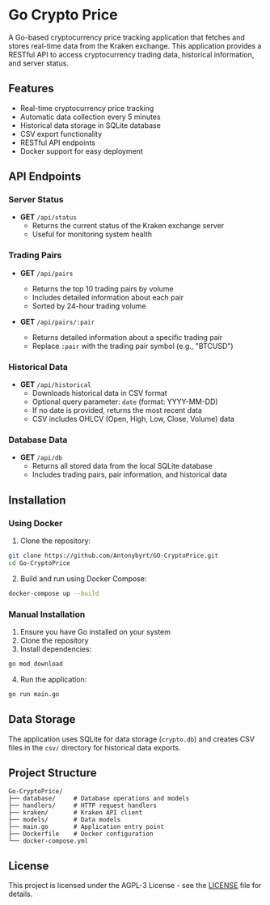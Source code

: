 # Go Crypto Price

A Go-based cryptocurrency price tracking application that fetches and stores real-time data from the Kraken exchange. This application provides a RESTful API to access cryptocurrency trading data, historical information, and server status.

## Features

- Real-time cryptocurrency price tracking
- Automatic data collection every 5 minutes
- Historical data storage in SQLite database
- CSV export functionality
- RESTful API endpoints
- Docker support for easy deployment

## API Endpoints

### Server Status
- **GET** `/api/status`
  - Returns the current status of the Kraken exchange server
  - Useful for monitoring system health

### Trading Pairs
- **GET** `/api/pairs`
  - Returns the top 10 trading pairs by volume
  - Includes detailed information about each pair
  - Sorted by 24-hour trading volume

- **GET** `/api/pairs/:pair`
  - Returns detailed information about a specific trading pair
  - Replace `:pair` with the trading pair symbol (e.g., "BTCUSD")

### Historical Data
- **GET** `/api/historical`
  - Downloads historical data in CSV format
  - Optional query parameter: `date` (format: YYYY-MM-DD)
  - If no date is provided, returns the most recent data
  - CSV includes OHLCV (Open, High, Low, Close, Volume) data

### Database Data
- **GET** `/api/db`
  - Returns all stored data from the local SQLite database
  - Includes trading pairs, pair information, and historical data

## Installation

### Using Docker

1. Clone the repository:
```bash
git clone https://github.com/Antonybyrt/GO-CryptoPrice.git
cd Go-CryptoPrice
```

2. Build and run using Docker Compose:
```bash
docker-compose up --build
```

### Manual Installation

1. Ensure you have Go installed on your system
2. Clone the repository
3. Install dependencies:
```bash
go mod download
```
4. Run the application:
```bash
go run main.go
```

## Data Storage

The application uses SQLite for data storage (`crypto.db`) and creates CSV files in the `csv/` directory for historical data exports.

## Project Structure

```
Go-CryptoPrice/
├── database/     # Database operations and models
├── handlers/     # HTTP request handlers
├── kraken/       # Kraken API client
├── models/       # Data models
├── main.go       # Application entry point
├── Dockerfile    # Docker configuration
└── docker-compose.yml
```

## License

This project is licensed under the AGPL-3 License - see the [LICENSE](LICENSE) file for details.
